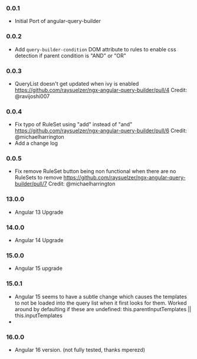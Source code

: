 ### 0.0.1

- Initial Port of angular-query-builder

### 0.0.2

- Add `query-builder-condition` DOM attribute to rules to enable css detection if parent condition is "AND" or "OR"

### 0.0.3

- QueryList doesn't get updated when ivy is enabled https://github.com/raysuelzer/ngx-angular-query-builder/pull/4
  Credit: @ravijoshi007

### 0.0.4

- Fix typo of RuleSet using "add" instead of "and" https://github.com/raysuelzer/ngx-angular-query-builder/pull/6 Credit: @michaelharrington
- Add a change log

### 0.0.5

- Fix remove RuleSet button being non functional when there are no RuleSets to remove https://github.com/raysuelzer/ngx-angular-query-builder/pull/7 Credit: @michaelharrington

### 13.0.0

- Angular 13 Upgrade

### 14.0.0

- Angular 14 Upgrade

### 15.0.0

- Angular 15 upgrade

### 15.0.1

- Angular 15 seems to have a subtle change which causes the templates to not be loaded into the query list when it first looks for them. Worked around by defaulting if these are undefined: this.parentInputTemplates || this.inputTemplates
-

### 16.0.0

- Angular 16 version. (not fully tested, thanks mperezd)
